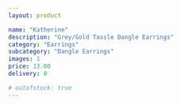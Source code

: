 ```yaml
---
layout: product

name: "Katherine"
description: "Grey/Gold Tassle Dangle Earrings"
category: "Earrings"
subcategory: "Dangle Earrings"
images: 1
price: 13.00
delivery: 0

# outofstock: true
---
```

